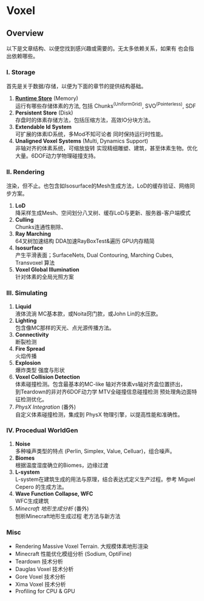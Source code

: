 
# Voxel

<!-- 欢迎来到这个体素系列， -->

<!-- ::: details 这家伙是谁? 
我是沙盒体素游戏 Ethertia 的开发者，从13岁开始接触 Minecraft 一发不可收拾。
::: -->


## Overview

以下是文章结构、以便您找到感兴趣或需要的。无太多依赖关系，如果有 也会指出依赖哪些。

### I. Storage
首先是关于数据/存储，以便为下面的章节的提供结构基础。

1. [**Runtime Store**](storage/runtime-store) (Memory)  
运行有哪些存储体素的方法, 包括 Chunks<sup>(UniformGrid)</sup>, SVO<sup>(Pointerless)</sup>, SDF
2. **Persistent Store** (Disk)  
存盘时的体素存储方法，包括压缩方法，高效IO分块方法。
3. **Extendable Id System**  
可扩展的体素ID系统，多Mod不知可论者 同时保持运行时性能。
4. **Unaligned Voxel Systems** (Multi, Dynamics Support)  
非轴对齐的体素系统，可缩放旋转 实现精细雕塑、建筑，甚至体素生物。优化大量。6DOF动力学物理碰撞支持。

### II. Rendering
渲染，但不止。也包含如Isosurface的Mesh生成方法，LoD的缓存验证、网络同步方案。

1. **LoD**  
降采样生成Mesh、空间划分八叉树、缓存LoD与更新、服务器-客户端模式
2. **Culling**  
Chunks连通性剔除、
3. **Ray Marching**  
64叉树加速结构 DDA加速RayBoxTest&遍历 GPU内存精简 
4. **Isosurface**  
产生平滑表面；SurfaceNets, Dual Contouring, Marching Cubes, Transvoxel 算法
3. **Voxel Global Illumination**  
针对体素的全局光照方案

### III. Simulating

1. **Liquid**  
液体流淌 MC基本款，或Noita窍门款，或John Lin的水压款。
2. **Lighting**  
包含像MC那样的天光、点光源传播方法。
3. **Connectivity**  
断裂检测
4. **Fire Spread**  
火焰传播
5. **Explosion**   
爆炸类型 强度与形状
6. **Voxel Collision Detection**  
体素碰撞检测。包含最基本的MC-like 轴对齐体素vs轴对齐盒位置挤出，  
到Teardown的非对齐6DOF动力学 MTV全碰撞信息碰撞检测 预处理角边面特征检测优化。
6. *PhysX Integration* (番外)  
自定义体素碰撞检测，集成到 PhysX 物理引擎，以提高性能和准确性。


### IV. Procedual WorldGen

1. **Noise**  
多种噪声类型的特点 (Perlin, Simplex, Value, Celluar)，组合噪声。
2. **Biomes**  
根据温度湿度确立的Biomes，边缘过渡
3. **L-system**  
L-system在建筑生成的用法与原理，结合表达式定义生产过程。参考 Miguel Cepero 的生成方法。
4. **Wave Function Collapse, WFC**  
WFC生成建筑
5. *Minecraft 地形生成分析* (番外)  
刨析Minecraft地形生成过程 老方法与新方法


### Misc

- Rendering Massive Voxel Terrain. 大规模体素地形渲染
- Minecraft 性能优化模组分析 (Sodium, OptiFine)
- Teardown 技术分析
- Dauglas Voxel 技术分析
- Gore Voxel 技术分析
- Xima Voxel 技术分析
- Profiling for CPU & GPU